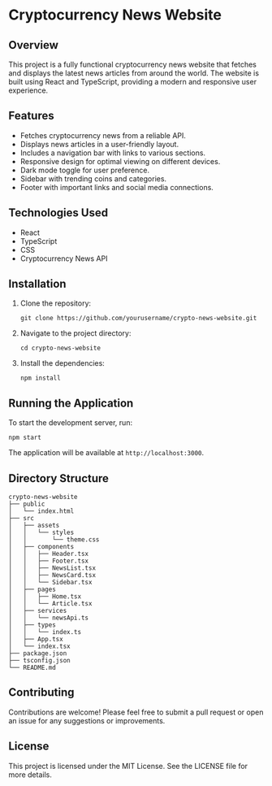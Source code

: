 # Cryptocurrency News Website

## Overview
This project is a fully functional cryptocurrency news website that fetches and displays the latest news articles from around the world. The website is built using React and TypeScript, providing a modern and responsive user experience.

## Features
- Fetches cryptocurrency news from a reliable API.
- Displays news articles in a user-friendly layout.
- Includes a navigation bar with links to various sections.
- Responsive design for optimal viewing on different devices.
- Dark mode toggle for user preference.
- Sidebar with trending coins and categories.
- Footer with important links and social media connections.

## Technologies Used
- React
- TypeScript
- CSS
- Cryptocurrency News API

## Installation
1. Clone the repository:
   ```
   git clone https://github.com/yourusername/crypto-news-website.git
   ```
2. Navigate to the project directory:
   ```
   cd crypto-news-website
   ```
3. Install the dependencies:
   ```
   npm install
   ```

## Running the Application
To start the development server, run:
```
npm start
```
The application will be available at `http://localhost:3000`.

## Directory Structure
```
crypto-news-website
├── public
│   └── index.html
├── src
│   ├── assets
│   │   └── styles
│   │       └── theme.css
│   ├── components
│   │   ├── Header.tsx
│   │   ├── Footer.tsx
│   │   ├── NewsList.tsx
│   │   ├── NewsCard.tsx
│   │   └── Sidebar.tsx
│   ├── pages
│   │   ├── Home.tsx
│   │   └── Article.tsx
│   ├── services
│   │   └── newsApi.ts
│   ├── types
│   │   └── index.ts
│   ├── App.tsx
│   └── index.tsx
├── package.json
├── tsconfig.json
└── README.md
```

## Contributing
Contributions are welcome! Please feel free to submit a pull request or open an issue for any suggestions or improvements.

## License
This project is licensed under the MIT License. See the LICENSE file for more details.